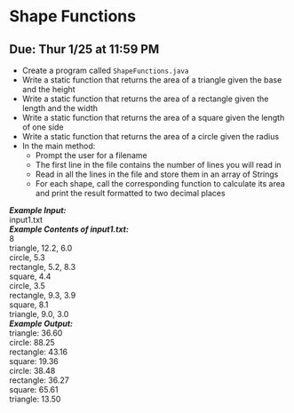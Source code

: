 # Shape Functions

## Due: Thur 1/25 at 11:59 PM

- Create a program called `ShapeFunctions.java`
- Write a static function that returns the area of a triangle given the base and the height
- Write a static function that returns the area of a rectangle given the length and the width
- Write a static function that returns the area of a square given the length of one side
- Write a static function that returns the area of a circle given the radius
- In the main method:
  - Prompt the user for a filename
  - The first line in the file contains the number of lines you will read in
  - Read in all the lines in the file and store them in an array of Strings
  - For each shape, call the corresponding function to calculate its area and print the result formatted to two decimal places

***Example Input:***\
input1.txt\
***Example Contents of input1.txt:***\
8\
triangle, 12.2, 6.0\
circle, 5.3\
rectangle, 5.2, 8.3\
square, 4.4\
circle, 3.5\
rectangle, 9.3, 3.9\
square, 8.1\
triangle, 9.0, 3.0\
***Example Output:***\
triangle: 36.60\
circle: 88.25\
rectangle: 43.16\
square: 19.36\
circle: 38.48\
rectangle: 36.27\
square: 65.61\
triangle: 13.50
